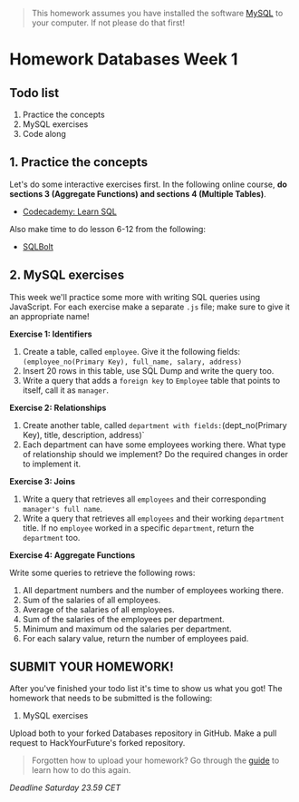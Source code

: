 > This homework assumes you have installed the software [MySQL](https://dev.mysql.com/downloads/installer/) to your computer. If not please do that first!

# Homework Databases Week 1

## **Todo list**

1. Practice the concepts
2. MySQL exercises
3. Code along
   <!-- 4. PROJECT: Hack Your World -->

## 1. **Practice the concepts**

Let's do some interactive exercises first. In the following online course, **do sections 3 (Aggregate Functions) and sections 4 (Multiple Tables)**.

- [Codecademy: Learn SQL](https://www.codecademy.com/learn/learn-sql)

Also make time to do lesson 6-12 from the following:

- [SQLBolt](https://sqlbolt.com/lesson/select_queries_with_joins)

## 2. **MySQL exercises**

This week we'll practice some more with writing SQL queries using JavaScript. For each exercise make a separate `.js` file; make sure to give it an appropriate name!

**Exercise 1: Identifiers**

1. Create a table, called `employee`. Give it the following fields: `(employee_no(Primary Key), full_name, salary, address)`
2. Insert 20 rows in this table, use SQL Dump and write the query too.
3. Write a query that adds a `foreign key` to `Employee` table that points to itself, call it as `manager`.

**Exercise 2: Relationships**​

1. Create another table, called `department with fields:`(dept_no(Primary Key), title, description, address)`
2. Each department can have some employees working there. What type of relationship should we implement? Do the required changes in order to implement it.
   ​

**Exercise 3: Joins**

1. Write a query that retrieves all `employees` and their corresponding `manager's full name`.
2. Write a query that retrieves all `employees` and their working `department` title. If no `employee` worked in a specific `department`, return the `department` too.

**Exercise 4: Aggregate Functions**

Write some queries to retrieve the following rows:

1. All department numbers and the number of employees working there.
2. Sum of the salaries of all employees.
3. Average of the salaries of all employees.
4. Sum of the salaries of the employees per department.
5. Minimum and maximum od the salaries per department.
6. For each salary value, return the number of employees paid.

<!-- ## 4. **PROJECT: Hack Your World* -->

## **SUBMIT YOUR HOMEWORK!**

After you've finished your todo list it's time to show us what you got! The homework that needs to be submitted is the following:

1. MySQL exercises

Upload both to your forked Databases repository in GitHub. Make a pull request to HackYourFuture's forked repository.

> Forgotten how to upload your homework? Go through the [guide](../hand-in-homework-guide.md) to learn how to do this again.

_Deadline Saturday 23.59 CET_
